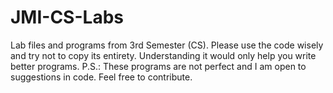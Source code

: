 # JMI-CS-Labs
Lab files and programs from 3rd Semester (CS). 
Please use the code wisely and try not to copy its entirety. Understanding it would only help you write better programs.
P.S.: These programs are not perfect and I am open to suggestions in code. Feel free to contribute.
